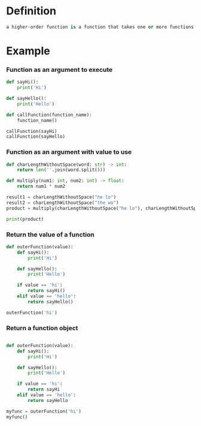 
# Definition
```python
a higher-order function is a function that takes one or more functions as arguments or returns a function as a result.
```



# Example
### Function as an argument to execute
```python
def sayHi():
    print('Hi')

def sayHello():
    print('Hello')

def callFunction(function_name):
    function_name()

callFunction(sayHi)
callFunction(sayHello)
```



### Function as an argument with value to use
```python
def charLengthWithoutSpace(word: str) -> int:
    return len(''.join(word.split()))

def multiply(num1: int, num2: int) -> float:
    return num1 * num2

result1 = charLengthWithoutSpace("he lo")
result2 = charLengthWithoutSpace("the wo")
product = multiply(charLengthWithoutSpace("he lo"), charLengthWithoutSpace("the wo"))

print(product)
```



### Return the value of a function
```python
def outerFunction(value):
    def sayHi():
        print('Hi')

    def sayHello():
        print('Hello')

    if value == 'hi':
        return sayHi()
    elif value == 'hello':
        return sayHello()

outerFunction('hi')

```



### Return a function object
```python

def outerFunction(value):
    def sayHi():
        print('Hi')

    def sayHello():
        print('Hello')

    if value == 'hi':
        return sayHi
    elif value == 'hello':
        return sayHello

myfunc = outerFunction('hi')
myfunc()

```




















